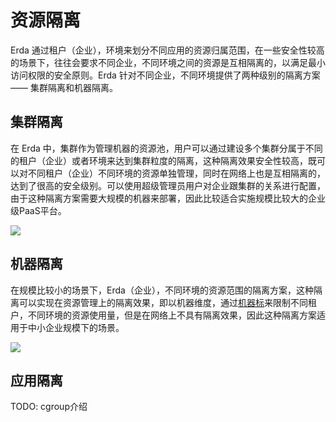 # 资源隔离

Erda 通过租户（企业），环境来划分不同应用的资源归属范围，在一些安全性较高的场景下，往往会要求不同企业，不同环境之间的资源是互相隔离的，以满足最小访问权限的安全原则。Erda 针对不同企业，不同环境提供了两种级别的隔离方案 —— 集群隔离和机器隔离。

## 集群隔离
在 Erda 中，集群作为管理机器的资源池，用户可以通过建设多个集群分属于不同的租户（企业）或者环境来达到集群粒度的隔离，这种隔离效果安全性较高，既可以对不同租户（企业）不同环境的资源单独管理，同时在网络上也是互相隔离的，达到了很高的安全级别。可以使用超级管理员用户对企业跟集群的关系进行配置，由于这种隔离方案需要大规模的机器来部署，因此比较适合实施规模比较大的企业级PaaS平台。

![](https://terminus-paas.oss-cn-hangzhou.aliyuncs.com/paas-doc/2020/06/16/ec2aa689-3ffa-4672-abba-5bff80284d3d.png)
## 机器隔离
在规模比较小的场景下，Erda（企业），不同环境的资源范围的隔离方案，这种隔离可以实现在资源管理上的隔离效果，即以机器维度，通过[机器标](../o_m/node-labels.md#标签汇总)来限制不同租户，不同环境的资源使用量，但是在网络上不具有隔离效果，因此这种隔离方案适用于中小企业规模下的场景。

![](https://terminus-paas.oss-cn-hangzhou.aliyuncs.com/paas-doc/2020/06/16/86091805-4c12-480c-a21a-5df11a86adba.png)

## 应用隔离

TODO:  cgroup介绍
